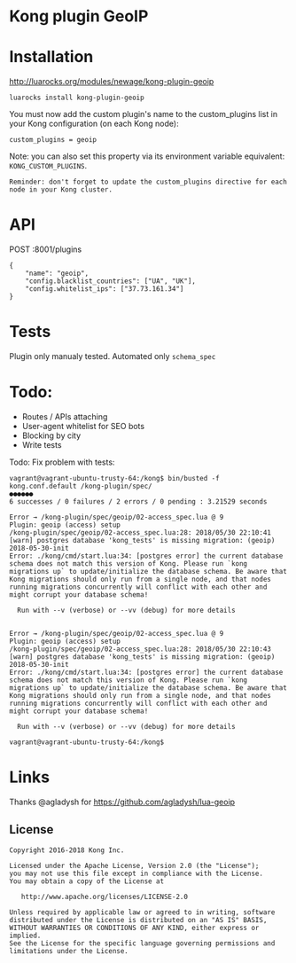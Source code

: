# Kong plugin GeoIP

# Installation
http://luarocks.org/modules/newage/kong-plugin-geoip

`luarocks install kong-plugin-geoip`

You must now add the custom plugin's name to the custom_plugins list in your Kong configuration (on each Kong node):
```
custom_plugins = geoip
```

Note: you can also set this property via its environment variable equivalent: `KONG_CUSTOM_PLUGINS`.

`Reminder: don't forget to update the custom_plugins directive for each node in your Kong cluster.`

# API

POST :8001/plugins
```
{
	"name": "geoip",
	"config.blacklist_countries": ["UA", "UK"],
	"config.whitelist_ips": ["37.73.161.34"]
}
```

# Tests

Plugin only manualy tested.
Automated only `schema_spec`

# Todo:

- Routes / APIs attaching 
- User-agent whitelist for SEO bots
- Blocking by city
- Write tests

Todo: Fix problem with tests:
```
vagrant@vagrant-ubuntu-trusty-64:/kong$ bin/busted -f kong.conf.default /kong-plugin/spec/
●●●●●●
6 successes / 0 failures / 2 errors / 0 pending : 3.21529 seconds

Error → /kong-plugin/spec/geoip/02-access_spec.lua @ 9
Plugin: geoip (access) setup
/kong-plugin/spec/geoip/02-access_spec.lua:28: 2018/05/30 22:10:41 [warn] postgres database 'kong_tests' is missing migration: (geoip) 2018-05-30-init
Error: ./kong/cmd/start.lua:34: [postgres error] the current database schema does not match this version of Kong. Please run `kong migrations up` to update/initialize the database schema. Be aware that Kong migrations should only run from a single node, and that nodes running migrations concurrently will conflict with each other and might corrupt your database schema!

  Run with --v (verbose) or --vv (debug) for more details


Error → /kong-plugin/spec/geoip/02-access_spec.lua @ 9
Plugin: geoip (access) setup
/kong-plugin/spec/geoip/02-access_spec.lua:28: 2018/05/30 22:10:43 [warn] postgres database 'kong_tests' is missing migration: (geoip) 2018-05-30-init
Error: ./kong/cmd/start.lua:34: [postgres error] the current database schema does not match this version of Kong. Please run `kong migrations up` to update/initialize the database schema. Be aware that Kong migrations should only run from a single node, and that nodes running migrations concurrently will conflict with each other and might corrupt your database schema!

  Run with --v (verbose) or --vv (debug) for more details

vagrant@vagrant-ubuntu-trusty-64:/kong$
```

# Links
Thanks @agladysh for https://github.com/agladysh/lua-geoip


## License

```
Copyright 2016-2018 Kong Inc.

Licensed under the Apache License, Version 2.0 (the "License");
you may not use this file except in compliance with the License.
You may obtain a copy of the License at

   http://www.apache.org/licenses/LICENSE-2.0

Unless required by applicable law or agreed to in writing, software
distributed under the License is distributed on an "AS IS" BASIS,
WITHOUT WARRANTIES OR CONDITIONS OF ANY KIND, either express or implied.
See the License for the specific language governing permissions and
limitations under the License.
```
